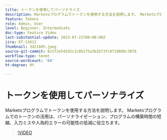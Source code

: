 ```yaml
---
title: トークンを使用してパーソナライズ
description: Marketoプログラムでトークンを使用する方法を説明します。 Marketoプログラムでのトークンの活用は、パーソナライゼーション、プログラムの構築時間の短縮、入力ミスや人為的エラーの可能性の低減に役立ちます。
feature: Tokens
role: Admin, User
level: Beginner, Intermediate
doc-type: Feature Video
last-substantial-update: 2023-07-21T00:00:00Z
jira: KT-13611
thumbnail: 3421605.jpeg
source-git-commit: 8c572e543d2c1c0b1f5a3b2b73fc0f19888c3878
workflow-type: tm+mt
source-wordcount: '64'
ht-degree: 0%

---
```



# トークンを使用してパーソナライズ

Marketoプログラムでトークンを使用する方法を説明します。 Marketoプログラムでのトークンの活用は、パーソナライゼーション、プログラムの構築時間の短縮、入力ミスや人為的エラーの可能性の低減に役立ちます。

>[!VIDEO](https://video.tv.adobe.com/v/3421605/?learn=on)
